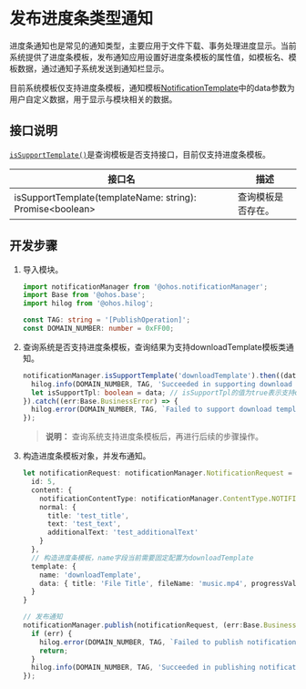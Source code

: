 # 发布进度条类型通知


进度条通知也是常见的通知类型，主要应用于文件下载、事务处理进度显示。当前系统提供了进度条模板，发布通知应用设置好进度条模板的属性值，如模板名、模板数据，通过通知子系统发送到通知栏显示。

目前系统模板仅支持进度条模板，通知模板[NotificationTemplate](../reference/apis-notification-kit/js-apis-inner-notification-notificationTemplate.md)中的data参数为用户自定义数据，用于显示与模块相关的数据。

## 接口说明

[`isSupportTemplate()`](../reference/apis-notification-kit/js-apis-notificationManager.md#notificationmanagerissupporttemplate)是查询模板是否支持接口，目前仅支持进度条模板。

| **接口名** | **描述** |
| -------- | -------- |
| isSupportTemplate(templateName: string): Promise\<boolean\> | 查询模板是否存在。 |


## 开发步骤

1. 导入模块。
   
   ```ts
   import notificationManager from '@ohos.notificationManager';
   import Base from '@ohos.base';
   import hilog from '@ohos.hilog';
   
   const TAG: string = '[PublishOperation]';
   const DOMAIN_NUMBER: number = 0xFF00;
   ```

2. 查询系统是否支持进度条模板，查询结果为支持downloadTemplate模板类通知。
   
   ```ts
   notificationManager.isSupportTemplate('downloadTemplate').then((data:boolean) => {
     hilog.info(DOMAIN_NUMBER, TAG, 'Succeeded in supporting download template notification.');
     let isSupportTpl: boolean = data; // isSupportTpl的值为true表示支持downloadTemplate模板类通知，false表示不支持
   }).catch((err:Base.BusinessError) => {
     hilog.error(DOMAIN_NUMBER, TAG, `Failed to support download template notification. Code is ${err.code}, message is ${err.message}`);
   });
   ```
   
   > **说明：**
   > 查询系统支持进度条模板后，再进行后续的步骤操作。
   
3. 构造进度条模板对象，并发布通知。
   
   ```ts
   let notificationRequest: notificationManager.NotificationRequest = {
     id: 5,
     content: {
       notificationContentType: notificationManager.ContentType.NOTIFICATION_CONTENT_BASIC_TEXT,
       normal: {
         title: 'test_title',
         text: 'test_text',
         additionalText: 'test_additionalText'
       }
     },
     // 构造进度条模板，name字段当前需要固定配置为downloadTemplate
     template: {
       name: 'downloadTemplate',
       data: { title: 'File Title', fileName: 'music.mp4', progressValue: 45 }
     }
   }
   
   // 发布通知
   notificationManager.publish(notificationRequest, (err:Base.BusinessError) => {
     if (err) {
       hilog.error(DOMAIN_NUMBER, TAG, `Failed to publish notification. Code is ${err.code}, message is ${err.message}`);
       return;
     }
     hilog.info(DOMAIN_NUMBER, TAG, 'Succeeded in publishing notification.');
   });
   ```

